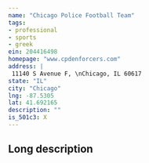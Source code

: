 ```yaml
---
name: "Chicago Police Football Team"
tags:
- professional
- sports
- greek
ein: 204416498
homepage: "www.cpdenforcers.com"
address: |
 11140 S Avenue F, \nChicago, IL 60617
state: "IL"
city: "Chicago"
lng: -87.5305
lat: 41.692165
description: ""
is_501c3: X
---
```


## Long description


